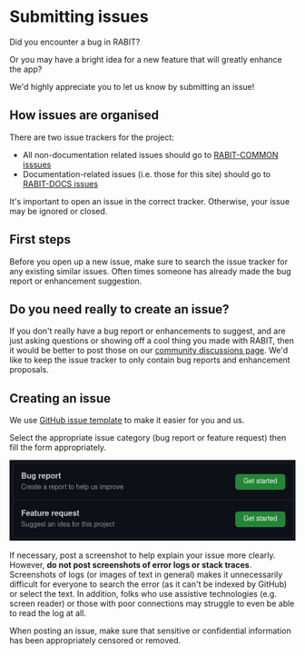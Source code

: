 # Submitting issues

Did you encounter a bug in RABIT?

Or you may have a bright idea for a new feature that will greatly enhance the app?

We'd highly appreciate you to let us know by submitting an issue!

## How issues are organised

There are two issue trackers for the project:

- All non-documentation related issues should go to [RABIT-COMMON isssues](https://github.com/FIT3170-FY-Project-7/RABIT-COMMON/issues)
- Documentation-related issues (i.e. those for this site) should go to [RABIT-DOCS issues](https://github.com/FIT3170-FY-Project-7/RABIT-DOCS/issues)

It's important to open an issue in the correct tracker. Otherwise, your issue may be ignored or closed.

## First steps

Before you open up a new issue, make sure to search the issue tracker for any existing similar issues. Often times someone has already made the bug report or enhancement suggestion.

## Do you need really to create an issue?

If you don't really have a bug report or enhancements to suggest, and are just asking questions or showing off a cool thing you made with RABIT, then it would be better to post those on our [community discussions page](https://github.com/FIT3170-FY-Project-7/RABIT-COMMON/discussions). We'd like to keep the issue tracker to only contain bug reports and enhancement proposals.

## Creating an issue

We use [GitHub issue template](https://docs.github.com/en/communities/using-templates-to-encourage-useful-issues-and-pull-requests/about-issue-and-pull-request-templates) to make it easier for you and us.

Select the appropriate issue category (bug report or feature request) then fill the form appropriately.

![](/images/issue-categories.png)

If necessary, post a screenshot to help explain your issue more clearly. However, **do not post screenshots of error logs or stack traces**. Screenshots of logs (or images of text in general) makes it unnecessarily difficult for everyone to search the error (as it can't be indexed by GitHub) or select the text. In addition, folks who use assistive technologies (e.g. screen reader) or those with poor connections may struggle to even be able to read the log at all.

When posting an issue, make sure that sensitive or confidential information has been appropriately censored or removed.
